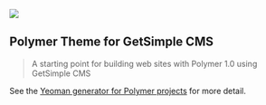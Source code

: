 ![](https://cloud.githubusercontent.com/assets/110953/7877439/6a69d03e-0590-11e5-9fac-c614246606de.png)
## Polymer Theme for GetSimple CMS

> A starting point for building web sites with Polymer 1.0 using GetSimple CMS


See the [Yeoman generator for Polymer projects](https://github.com/yeoman/generator-polymer) for more detail.
